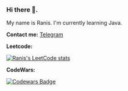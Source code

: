 ### Hi there 👋.
My name is Ranis. I'm currently learning Java.

**Contact me:**
[Telegram](https://t.me/galievranis)

**Leetcode:** 

[![Ranis's LeetCode stats](https://leetcode-stats-six.vercel.app/?username=galievranis&theme=dark)](https://github.com/galievranis/leetcode-stats)

**CodeWars:**

[![Codewars Badge](https://www.codewars.com/users/galievranis/badges/large)](https://www.codewars.com/users/galievranis)
